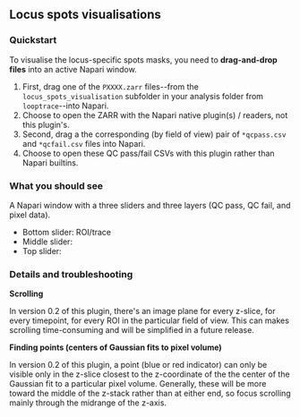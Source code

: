 ## Locus spots visualisations

### Quickstart
To visualise the locus-specific spots masks, you need to __drag-and-drop files__ into an active Napari window. 
1. First, drag one of the `PXXXX.zarr` files--from the `locus_spots_visualisation` subfolder in your analysis folder from `looptrace`--into Napari.
1. Choose to open the ZARR with the Napari native plugin(s) / readers, not this plugin's.
1. Second, drag a the corresponding (by field of view) pair of `*qcpass.csv` and `*qcfail.csv` files into Napari.
1. Choose to open these QC pass/fail CSVs with this plugin rather than Napari builtins.

### What you should see
A Napari window with a three sliders and three layers (QC pass, QC fail, and pixel data).
- Bottom slider: ROI/trace
- Middle slider: 
- Top slider: 


### Details and troubleshooting
__Scrolling__

In version 0.2 of this plugin, there's an image plane for every z-slice, for every timepoint, for every ROI in the particular field of view. 
This can makes scrolling time-consuming and will be simplified in a future release. 

__Finding points (centers of Gaussian fits to pixel volume)__

In version 0.2 of this plugin, a point (blue or red indicator) can only be visible only in the z-slice closest to the z-coordinate of the the center of the Gaussian fit to a particular pixel volume. Generally, these will be more toward the middle of the z-stack rather than at either end, so focus scrolling mainly through the midrange of the z-axis.
